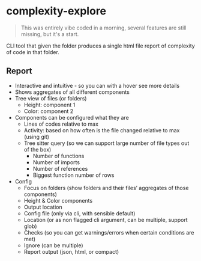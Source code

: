 # complexity-explore

> This was entirely vibe coded in a morning, several features are still missing, but it's a start.

CLI tool that given the folder produces a single html file report of complexity of code in that folder.

## Report

- Interactive and intuitive - so you can with a hover see more details
- Shows aggregates of all different components
- Tree view of files (or folders)
    - Height: component 1
    - Color: component 2
- Components can be configured what they are
    - Lines of codes relative to max
    - Activity: based on how often is the file changed relative to max (using git)
    - Tree sitter query (so we can support large number of file types out of the box)
        - Number of functions
        - Number of imports
        - Number of references
        - Biggest function number of rows
- Config
    - Focus on folders (show folders and their files’ aggregates of those components)
    - Height & Color components
    - Output location
    - Config file (only via cli, with sensible default)
    - Location (or as non flagged cli argument, can be multiple, support glob)
    - Checks (so you can get warnings/errors when certain conditions are met)
    - Ignore (can be multiple)
    - Report output (json, html, or compact)
